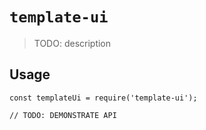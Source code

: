 # `template-ui`

> TODO: description

## Usage

```
const templateUi = require('template-ui');

// TODO: DEMONSTRATE API
```
